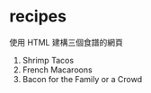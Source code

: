 # recipes

使用 HTML 建構三個食譜的網頁

1. Shrimp Tacos
2. French Macaroons
3. Bacon for the Family or a Crowd
